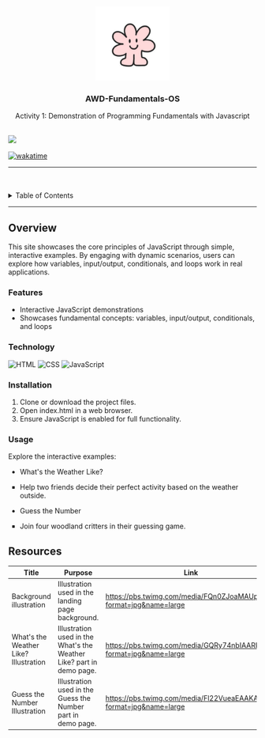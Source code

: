 <a name="readme-top">

<br/>

<br />
<div align="center">
  <a href="https://github.com/sdoxina/">
    <img src="./assets/img/irayaLogo.png" alt="Iraya" width="150" height="150">
  </a>
  <h3 align="center">AWD-Fundamentals-OS</h3>
</div>
<!-- TODO: Make a short description -->
<div align="center">
  Activity 1: Demonstration of Programming Fundamentals with Javascript
</div>

<br />

![](https://visit-counter.vercel.app/counter.png?page=sdoxina/AWD-Fundamentals-OS)

[![wakatime](https://wakatime.com/badge/user/018dd99a-4985-4f98-8216-6ca6fe2ce0f8/project/63501637-9a31-42f0-960d-4d0ab47977f8.svg)](https://wakatime.com/badge/user/018dd99a-4985-4f98-8216-6ca6fe2ce0f8/project/63501637-9a31-42f0-960d-4d0ab47977f8)

---

<br />
<br />

<details>
  <summary>Table of Contents</summary>
  <ol>
    <li>
      <a href="#overview">Overview</a>
      <ol>
        <li>
          <a href="#features">Features</a>
        </li>
        <li>
          <a href="#technology">Technology</a>
        </li>
      </ol>
    </li>
    <li>
      <a href="#installation">Installation</a>
    </li>
    <li>
      <a href="#usage">Usage</a>
    </li>
    <li>
      <a href="#resources">Resources</a>
    </li>
  </ol>
</details>

---

## Overview

This site showcases the core principles of JavaScript through simple, interactive examples. By engaging with dynamic scenarios, users can explore how variables, input/output, conditionals, and loops work in real applications.

### Features
- Interactive JavaScript demonstrations
- Showcases fundamental concepts: variables, input/output, conditionals, and loops

### Technology
<!-- TODO: List of Technology Used -->
![HTML](https://img.shields.io/badge/HTML-E34F26?style=for-the-badge&logo=html5&logoColor=white)
![CSS](https://img.shields.io/badge/CSS-1572B6?style=for-the-badge&logo=css3&logoColor=white)
![JavaScript](https://img.shields.io/badge/JavaScript-F7DF1E?style=for-the-badge&logo=javascript&logoColor=white)

### Installation
1. Clone or download the project files.
2. Open index.html in a web browser.
3. Ensure JavaScript is enabled for full functionality.

### Usage
Explore the interactive examples:

- What's the Weather Like?
<ul><li style="list-style-type: square;">Help two friends decide their perfect activity based on the weather outside.</li></ul>

- Guess the Number
<ul><li style="list-style-type: square;">Join four woodland critters in their guessing game.</li></ul>

## Resources

<!-- TODO: Add References -->
| Title | Purpose | Link |
|-|-|-|
| Background illustration | Illustration used in the landing page background. | https://pbs.twimg.com/media/FQn0ZJoaMAUpQNb?format=jpg&name=large |
| What's the Weather Like? Illustration | Illustration used in the What's the Weather Like? part in demo page. | https://pbs.twimg.com/media/GQRy74nbIAARNrT?format=jpg&name=large |
| Guess the Number Illustration | Illustration used in the Guess the Number part in demo page. | https://pbs.twimg.com/media/Fl22VueaEAAKAex?format=jpg&name=large |
